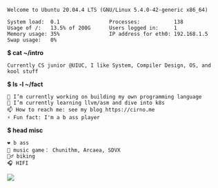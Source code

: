 ```
Welcome to Ubuntu 20.04.4 LTS (GNU/Linux 5.4.0-42-generic x86_64)

System load:  0.1                Processes:           138
Usage of /:   13.5% of 200G      Users logged in:     1
Memory usage: 35%                IP address for eth0: 192.168.1.5
Swap usage:   0%
```


**$ cat ~/intro**

```
Currently CS junior @UIUC, I like System, Compiler Design, OS, and kool stuff
```

**$ ls -l ~/fact**

```
🔭 I’m currently working on building my own programming language
🌱 I’m currently learning llvm/asm and dive into k8s
📫 How to reach me: see my blog https://cirno.me
⚡ Fun fact: I'm a b ass player
```

**$ head misc**

```
❤️ b ass
👾 music game： Chunithm, Arcaea, SDVX
🚴‍♂️ biking
🎧 HIFI 
```

![](https://komarev.com/ghpvc/?username=TwinIsland)
